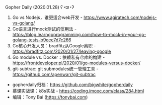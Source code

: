 Gopher Daily (2020.01.28) ʕ◔ϖ◔ʔ

1. Go vs Nodejs，谁更适合web开发 - https://www.agiratech.com/nodejs-vs-golang/
2. Go语言进行mock测试的惯用法 - https://blog.learngoprogramming.com/how-to-mock-in-your-go-golang-tests-b9eee7d7c266
3. Go核心开发人员：bradfitz从Google离职 - https://bradfitz.com/2020/01/27/leaving-google
4. Go module vs. Docker：依赖私有仓库的构建 - https://frontdeveloper.pl/2020/01/go-modules-versus-docker/
5. git-subtrac: git submodules统一管理工具 - https://github.com/apenwarr/git-subtrac

* gopherdaily归档：https://github.com/bigwhite/gopherdaily
* 慕课实战课：k8s实战 - https://coding.imooc.com/class/284.html
* 编辑：Tony Bai (https://tonybai.com)
